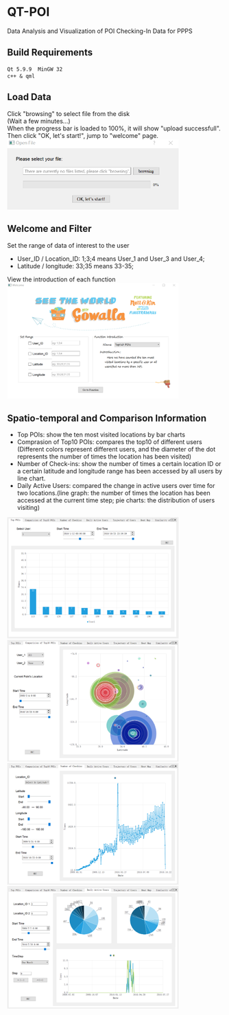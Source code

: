 # QT-POI
Data Analysis and Visualization of POI Checking-In Data for PPPS
## Build Requirements
```
Qt 5.9.9  MinGW 32
c++ & qml
```
## Load Data
Click "browsing" to select file from the disk   
(Wait a few minutes...)   
When the progress bar is loaded to 100%, it will show "upload successfull".   
Then click "OK, let's start!", jump to "welcome" page.   
<img src="https://github.com/Jzyz-Q/QT-POI/blob/main/image/open.png?raw=true" width="400px">

## Welcome and Filter
Set the range of data of interest to the user  
- User_ID / Location_ID: 1;3;4 means User_1 and User_3 and User_4;     
- Latitude / longitude: 33;35 means 33-35;   

View the introduction of each function   
<img src="https://github.com/Jzyz-Q/QT-POI/blob/main/image/filter.png?raw=true" width="400px">

## Spatio-temporal and Comparison Information
- Top POIs: show the ten most visited locations by bar charts
- Comprasion of Top10 POIs: compares the top10 of different users (Different colors represent different users, and the diameter of the dot represents the number of times the location has been visited)
- Number of Check-ins: show the number of times a certain location ID or a certain latitude and longitude range has been accessed by all users by line chart.
- Daily Active Users: compared the change in active users over time for two locations.(line graph: the number of times the location has been accessed at the current time step; pie charts: the distribution of users visiting)
<img src="https://github.com/Jzyz-Q/QT-POI/blob/main/image/top.png?raw=true" width="400px">
<img src="https://github.com/Jzyz-Q/QT-POI/blob/main/image/cot.png?raw=true" width="400px">
<img src="https://github.com/Jzyz-Q/QT-POI/blob/main/image/ckin.png?raw=true" width="400px">
<img src="https://github.com/Jzyz-Q/QT-POI/blob/main/image/dau.png?raw=true" width="400px">


